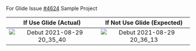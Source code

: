 For Glide Issue [#4624](https://github.com/bumptech/glide/issues/4624) Sample Project

| If Use Glide (Actual) | If Not Use Glide (Expected) |
|:-------------:|:------------------:|
|![Debut 2021-08-29 20_35_40](https://user-images.githubusercontent.com/28991976/131249070-50f2ee86-466e-42b9-acd9-b12a2c1df18e.gif)|![Debut 2021-08-29 20_36_13](https://user-images.githubusercontent.com/28991976/131249069-65102283-7657-4258-85e1-997241226228.gif)|
